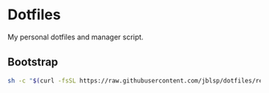 # Dotfiles

My personal dotfiles and manager script.

## Bootstrap

```sh
sh -c "$(curl -fsSL https://raw.githubusercontent.com/jblsp/dotfiles/refs/heads/main/dotfiles.sh) install"
```
